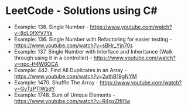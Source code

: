 # LeetCode - Solutions using C#

* Example: 136. Single Number - https://www.youtube.com/watch?v=8dL0fXfV7Ys
* Example: 136. Single Number with Refactoring for easier testing - https://www.youtube.com/watch?v=sBHr_Yjn70s
* Example: 137. Single Number with Interface and Inheritance (Walk through using it in a controller) - https://www.youtube.com/watch?v=npc-H4W6OCA
* Example: 442. Find All Duplicates in an Array - https://www.youtube.com/watch?v=2uthB19gNYM
* Example: 1470. Shuffle The Array - https://www.youtube.com/watch?v=GyTzPTlWzdY
* Example: 1748. Sum of Unique Elements - https://www.youtube.com/watch?v=R4gxZIfjI1w
